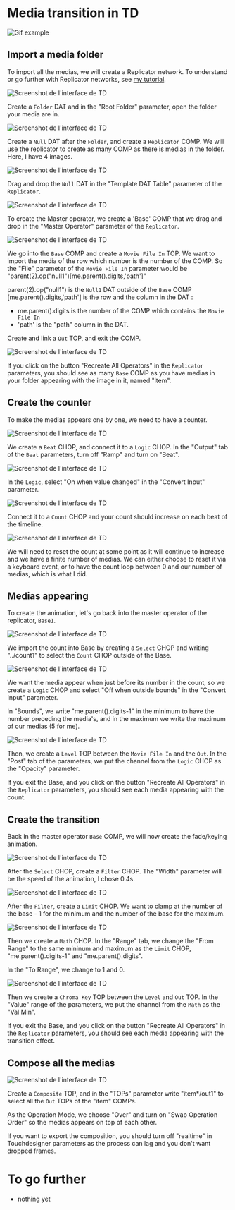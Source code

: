 # Media transition in TD

![Gif example](./images/gifEffect.gif)

## Import a media folder

To import all the medias, we will create a Replicator network. To understand or go further with Replicator networks, see [my tutorial](https://github.com/LucieMrc/TD_Replicator_EN).

![Screenshot de l'interface de TD](./images/screen1.png)

Create a `Folder` DAT and in the "Root Folder" parameter, open the folder your media are in.

![Screenshot de l'interface de TD](./images/screen2.png)

Create a `Null` DAT after the `Folder`, and create a `Replicator` COMP. We will use the replicator to create as many COMP as there is medias in the folder. Here, I have 4 images.

![Screenshot de l'interface de TD](./images/screen3.png)

Drag and drop the `Null` DAT in the "Template DAT Table" parameter of the `Replicator`.

![Screenshot de l'interface de TD](./images/screen4.png)

To create the Master operator, we create a 'Base' COMP that we drag and drop in the "Master Operator" parameter of the `Replicator`.

![Screenshot de l'interface de TD](./images/screen5.png)

We go into the `Base` COMP and create a `Movie File In` TOP. We want to import the media of the row which number is the number of the COMP. So the "File" parameter of the `Movie File In` parameter would be "parent(2).op("null1")[me.parent().digits,'path']"

parent(2).op("null1") is the `Null1` DAT outside of the `Base` COMP
[me.parent().digits,'path'] is the row and the column in the DAT : 
- me.parent().digits is the number of the COMP which contains the `Movie File In`
- 'path' is the "path" column in the DAT.

Create and link a `Out` TOP, and exit the COMP.

![Screenshot de l'interface de TD](./images/screen6.png)

If you click on the button "Recreate All Operators" in the `Replicator` parameters, you should see as many `Base` COMP as you have medias in your folder appearing with the image in it, named "item".

## Create the counter

To make the medias appears one by one, we need to have a counter.

![Screenshot de l'interface de TD](./images/screen7.png)

We create a `Beat` CHOP, and connect it to a `Logic` CHOP. In the "Output" tab of the `Beat` parameters, turn off "Ramp" and turn on "Beat".

![Screenshot de l'interface de TD](./images/screen8.png)

In the `Logic`, select "On when value changed" in the "Convert Input" parameter.

![Screenshot de l'interface de TD](./images/screen9.png)

Connect it to a `Count` CHOP and your count should increase on each beat of the timeline.

![Screenshot de l'interface de TD](./images/screen10.png)

We will need to reset the count at some point as it will continue to increase and we have a finite number of medias. We can either choose to reset it via a keyboard event, or to have the count loop between 0 and our number of medias, which is what I did.

## Medias appearing

To create the animation, let's go back into the master operator of the replicator, `Base1`.

![Screenshot de l'interface de TD](./images/screen11.png)

We import the count into Base by creating a `Select` CHOP and writing "../count1" to select the `Count` CHOP outside of the Base.

![Screenshot de l'interface de TD](./images/screen12.png)

We want the media appear when just before its number in the count, so we create a `Logic` CHOP and select "Off when outside bounds" in the "Convert Input" parameter.

In "Bounds", we write "me.parent().digits-1" in the minimum to have the number preceding the media's, and in the maximum we write the maximum of our medias (5 for me).

![Screenshot de l'interface de TD](./images/screen13.png)

Then, we create a `Level` TOP between the `Movie File In` and the `Out`. In the "Post" tab of the parameters, we put the channel from the `Logic` CHOP as the "Opacity" parameter.

If you exit the Base, and you click on the button "Recreate All Operators" in the `Replicator` parameters, you should see each media appearing with the count.

## Create the transition

Back in the master operator `Base` COMP, we will now create the fade/keying animation.

![Screenshot de l'interface de TD](./images/screen14.png)

After the `Select` CHOP, create a `Filter` CHOP. The "Width" parameter will be the speed of the animation, I chose 0.4s.

![Screenshot de l'interface de TD](./images/screen15.png)

After the `Filter`, create a `Limit` CHOP. We want to clamp at the number of the base - 1 for the minimum and the number of the base for the maximum.

![Screenshot de l'interface de TD](./images/screen16.png)

Then we create a `Math` CHOP. In the "Range" tab, we change the "From Range" to the same mininum and maximum as the `Limit` CHOP, "me.parent().digits-1" and "me.parent().digits".

In the "To Range", we change to 1 and 0.

![Screenshot de l'interface de TD](./images/screen17.png)

Then we create a `Chroma Key` TOP between the `Level` and `Out` TOP. In the "Value" range of the parameters, we put the channel from the `Math` as the "Val Min".

If you exit the Base, and you click on the button "Recreate All Operators" in the `Replicator` parameters, you should see each media appearing with the transition effect.

## Compose all the medias

![Screenshot de l'interface de TD](./images/screen18.png)

Create a `Composite` TOP, and in the "TOPs" parameter write "item*/out1" to select all the `Out` TOPs of the "item" COMPs.

As the Operation Mode, we choose "Over" and turn on "Swap Operation Order" so the medias appears on top of each other.

If you want to export the composition, you should turn off "realtime" in Touchdesigner parameters as the process can lag and you don't want dropped frames.

# To go further

- nothing yet